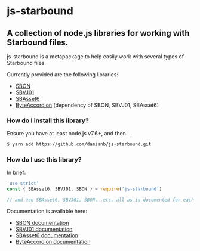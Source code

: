 # js-starbound

## A collection of node.js libraries for working with Starbound files.

js-starbound is a metapackage to help easily work with several types of Starbound files.

Currently provided are the following libraries:

* [SBON](https://github.com/damianb/SBON)
* [SBVJ01](https://github.com/damianb/SBVJ01)
* [SBAsset6](https://github.com/damianb/SBAsset6)
* [ByteAccordion](https://github.com/damianb/ByteAccordion) (dependency of SBON, SBVJ01, SBAsset6)

### How do I install this library?

Ensure you have at least node.js v7.6+, and then...

``` bash
$ yarn add https://github.com/damianb/js-starbound.git
```

### How do I use this library?

In brief:

``` js
'use strict'
const { SBAsset6, SBVJ01, SBON } = require('js-starbound')

// and use SBAsset6, SBVJ01, SBON...etc. all as is documented for each individual module

```

Documentation is available here:

* [SBON documentation](https://damianb.github.io/SBON)
* [SBVJ01 documentation](https://damianb.github.io/SBVJ01)
* [SBAsset6 documentation](https://damianb.github.io/SBAsset6/)
* [ByteAccordion documentation](https://damianb.github.io/ByteAccordion)
